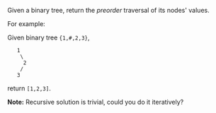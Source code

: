 Given a binary tree, return the *preorder* traversal of its nodes' values.

For example:

Given binary tree `{1,#,2,3}`,
```
   1
    \
     2
    /
   3
```
return `[1,2,3]`.

**Note:** Recursive solution is trivial, could you do it iteratively?
